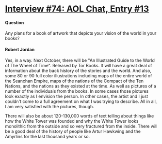 # [Interview #74: AOL Chat, Entry #13](https://www.theoryland.com/intvmain.php?i=74#13)

#### Question

Any plans for a book of artwork that depicts your vision of the world in your books?

#### Robert Jordan

Yes, in a way. Next October, there will be "An Illustrated Guide to the World of The Wheel of Time". Released by Tor Books. It will have a great deal of information about the back history of the stories and the world. And also, some 80 or 90 full color illustrations including maps of the entire world of the Seanchan Empire, maps of the nations of the Compact of the Ten Nations, and the nations as they existed at the time. As well as pictures of a number of the individuals from the books. In some cases those pictures look exactly as I envision the person. In other cases, the artist and I just couldn't come to a full agreement on what I was trying to describe. All in all, I am very satisfied with the pictures, though.

There will also be about 120-130,000 words of text telling about things like how the White Tower was founded and why the White Tower looks monolithic from the outside and so very fractured from the inside. There will be a good deal of the history of people like Artur Hawkwing and the Amyrlins for the last thousand years or so.

